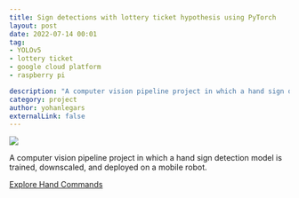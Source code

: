 ```yaml
---
title: Sign detections with lottery ticket hypothesis using PyTorch
layout: post
date: 2022-07-14 00:01
tag: 
- YOLOv5
- lottery ticket
- google cloud platform
- raspberry pi

description: "A computer vision pipeline project in which a hand sign detection model is trained, downscaled, and deployed on a mobile robot."
category: project
author: yohanlegars
externalLink: false
---
```


<img src="../../assets/images/hand_commands/path.png"/> 

A computer vision pipeline project in which a hand sign detection model is trained, downscaled, and deployed on a mobile robot.

<div class="buttons-container">
    <a class="button" href="https://github.com/yohanlegars/Hand-Commands/blob/main/BLOG.md" target="_blank" rel="noopener noreferrer">Explore Hand Commands</a>
</div>

